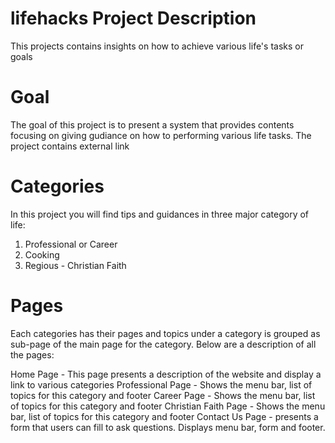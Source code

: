 # lifehacks Project Description
This projects contains insights on how to achieve various life's tasks or goals

# Goal 
The goal of this project is to present a system that provides contents focusing on giving gudiance on how to performing various life tasks. The project contains external link

# Categories
In this project you will find tips and guidances in three major category of life:
1. Professional or Career
2. Cooking
3. Regious - Christian Faith

# Pages 
Each categories has their pages and topics under a category is grouped as sub-page of the main page for the category. Below are a description of all the pages:

Home Page - This page presents a description of the website and display a link to various categories
Professional Page - Shows the menu bar, list of topics for this category and footer
Career Page - Shows the menu bar, list of topics for this category and footer
Christian Faith Page - Shows the menu bar, list of topics for this category and footer
Contact Us Page - presents a form that users can fill to ask questions. Displays menu bar, form and footer.
